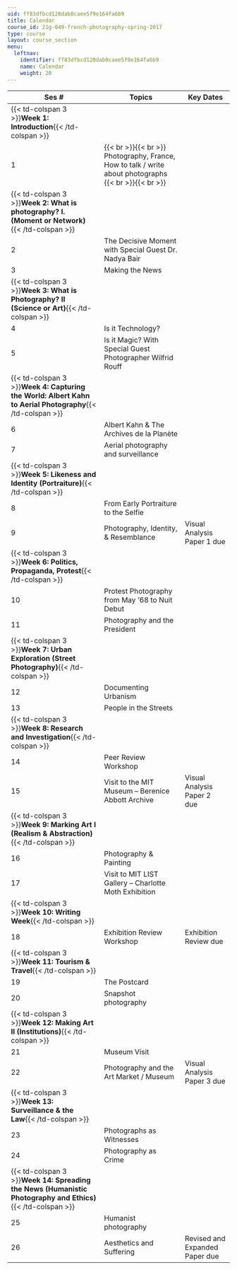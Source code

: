 ```yaml
---
uid: ff83dfbcd120dab0caee5f9e164fa6b9
title: Calendar
course_id: 21g-049-french-photography-spring-2017
type: course
layout: course_section
menu:
  leftnav:
    identifier: ff83dfbcd120dab0caee5f9e164fa6b9
    name: Calendar
    weight: 20
---
```


| Ses # | Topics | Key Dates |
| --- | --- | --- |
| {{< td-colspan 3 >}}**Week 1: Introduction**{{< /td-colspan >}} |||
| 1 |  {{< br >}}{{< br >}} Photography, France, How to talk / write about photographs {{< br >}}{{< br >}}  | &nbsp; |
| {{< td-colspan 3 >}}**Week 2: What is photography? I. (Moment or Network)** {{< /td-colspan >}} |||
| 2 | The Decisive Moment with Special Guest Dr. Nadya Bair | &nbsp; |
| 3 | Making the News | &nbsp; |
| {{< td-colspan 3 >}}**Week 3: What is Photography? II (Science or Art)**{{< /td-colspan >}} |||
| 4 | Is it Technology? | &nbsp; |
| 5 | Is it Magic? With Special Guest Photographer Wilfrid Rouff | &nbsp; |
| {{< td-colspan 3 >}}**Week 4: Capturing the World: Albert Kahn to Aerial Photography**{{< /td-colspan >}} |||
| 6 | Albert Kahn & The Archives de la Planète | &nbsp; |
| 7 | Aerial photography and surveillance | &nbsp; |
| {{< td-colspan 3 >}}**Week 5: Likeness and Identity (Portraiture)**{{< /td-colspan >}} |||
| 8  | From Early Portraiture to the Selfie | &nbsp; |
| 9  | Photography, Identity, & Resemblance | Visual Analysis Paper 1 due |
| {{< td-colspan 3 >}}**Week 6: Politics, Propaganda, Protest**{{< /td-colspan >}} |||
| 10 | Protest Photography from May ’68 to Nuit Debut | &nbsp; |
| 11 | Photography and the President | &nbsp; |
| {{< td-colspan 3 >}}**Week 7: Urban Exploration (Street Photography)**{{< /td-colspan >}} |||
| 12 | Documenting Urbanism | &nbsp; |
| 13 | People in the Streets | &nbsp; |
| {{< td-colspan 3 >}}**Week 8: Research and Investigation**{{< /td-colspan >}} |||
| 14 | Peer Review Workshop | &nbsp; |
| 15 | Visit to the MIT Museum – Berenice Abbott Archive | Visual Analysis Paper 2 due  |
| {{< td-colspan 3 >}}**Week 9: Marking Art I (Realism & Abstraction)**{{< /td-colspan >}} |||
| 16 | Photography & Painting | &nbsp; |
| 17 | Visit to MIT LIST Gallery – Charlotte Moth Exhibition | &nbsp; |
| {{< td-colspan 3 >}}**Week 10: Writing Week**{{< /td-colspan >}} |||
| 18 | Exhibition Review Workshop | Exhibition Review due |
| {{< td-colspan 3 >}}**Week 11: Tourism & Travel**{{< /td-colspan >}} |||
| 19 | The Postcard | &nbsp; |
| 20 | Snapshot photography | &nbsp; |
| {{< td-colspan 3 >}}**Week 12: Making Art II (Institutions)**{{< /td-colspan >}} |||
| 21 | Museum Visit | &nbsp; |
| 22 | Photography and the Art Market / Museum | Visual Analysis Paper 3 due |
| {{< td-colspan 3 >}}**Week 13: Surveillance & the Law**{{< /td-colspan >}} |||
| 23 | Photographs as Witnesses | &nbsp; |
| 24 | Photography as Crime | &nbsp; |
| {{< td-colspan 3 >}}**Week 14: Spreading the News (Humanistic Photography and Ethics)**{{< /td-colspan >}} |||
| 25 | Humanist photography | &nbsp; |
| 26 | Aesthetics and Suffering | Revised and Expanded Paper due